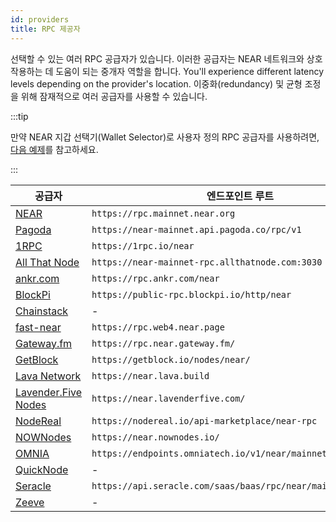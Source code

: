 ```yaml
---
id: providers
title: RPC 제공자
---
```


선택할 수 있는 여러 RPC 공급자가 있습니다. 이러한 공급자는 NEAR 네트워크와 상호 작용하는 데 도움이 되는 중개자 역할을 합니다. You'll experience different latency levels depending on the provider's location. 이중화(redundancy) 및 균형 조정을 위해 잠재적으로 여러 공급자를 사용할 수 있습니다.

:::tip

만약 NEAR 지갑 선택기(Wallet Selector)로 사용자 정의 RPC 공급자를 사용하려면, [다음 예제](../../2.develop/integrate/frontend.md/#사용자-정의-rpc-엔드포인트-설정)를 참고하세요.

:::

| 공급자                                                                        | 엔드포인트 루트                                                     |
| -------------------------------------------------------------------------- | ------------------------------------------------------------ |
| [NEAR](setup.md)                                                           | `https://rpc.mainnet.near.org`                               |
| [Pagoda](https://www.pagoda.co/console)                                    | `https://near-mainnet.api.pagoda.co/rpc/v1`                  |
| [1RPC](https://docs.1rpc.io/overview/about-1rpc)                           | `https://1rpc.io/near`                                       |
| [All That Node](https://docs.allthatnode.com/protocols/near/)              | `https://near-mainnet-rpc.allthatnode.com:3030`              |
| [ankr.com](https://www.ankr.com/docs/rpc-service/chains/chains-list/#near) | `https://rpc.ankr.com/near`                                  |
| [BlockPi](https://chains.blockpi.io/#/near)                                | `https://public-rpc.blockpi.io/http/near`                    |
| [Chainstack](https://chainstack.com/build-better-with-near/)               | -                                                            |
| [fast-near](https://github.com/vgrichina/fast-near)                        | `https://rpc.web4.near.page`                                 |
| [Gateway.fm](https://gateway.fm/)                                          | `https://rpc.near.gateway.fm/`                               |
| [GetBlock](https://getblock.io/nodes/near/)                                | `https://getblock.io/nodes/near/`                            |
| [Lava Network](https://www.lavanet.xyz/get-started/near)                   | `https://near.lava.build`                                    |
| [Lavender.Five Nodes](https://lavenderfive.com/)                           | `https://near.lavenderfive.com/`                             |
| [NodeReal](https://nodereal.io)                                            | `https://nodereal.io/api-marketplace/near-rpc`               |
| [NOWNodes](https://nownodes.io/)                                           | `https://near.nownodes.io/`                                  |
| [OMNIA](https://omniatech.io/)                                             | `https://endpoints.omniatech.io/v1/near/mainnet/public`      |
| [QuickNode](https://www.quicknode.com/chains/near)                         | -                                                            |
| [Seracle](https://docs.seracle.com/)                                       | `https://api.seracle.com/saas/baas/rpc/near/mainnet/public/` |
| [Zeeve](https://www.zeeve.io/)                                             | -                                                            |
